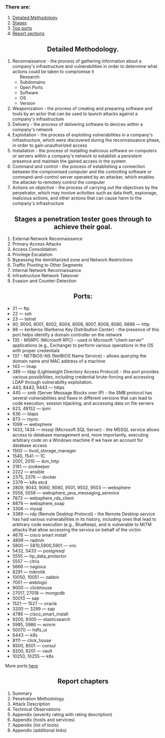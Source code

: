 <h3> There are: </h3>
<ol>
    <li> <a href='#n1'> Detailed Methodology </a>
    <li> <a href='#n2'> Stages </a>
    <li> <a href='#n3'> Top ports </a>
    <li> <a href='#n4'> Report sections </a>
</ol>

<h2 align='center' id=n1> Detailed Methodology. </h2>
<ol>
    <li> Reconnaissance - the process of gathering information about a company's infrastructure and vulnerabilities in order to determine what actions could be taken to compromise it
        <ul>
            Research:
            <li> Subdomains
            <li> Open Ports
            <li> Software
            <li> OS
            <li> Version
        </ul>
    <li> Weaponization - the process of creating and preparing software and tools by an actor that can be used to launch attacks against a company's infrastructure
    <li> Delivery - the process of delivering software to devices within a company's network
    <li> Exploitation - the process of exploiting vulnerabilities in a company's infrastructure, which were discovered during the reconnaissance phase, in order to gain unauthorized access
    <li> Installation - the process of installing malicious software on computers or servers within a company's network to establish a persistent presence and maintain the gained access in the system
    <li> Command and control - the process of establishing a connection between the compromised computer and the controlling software or command-and-control server operated by an attacker, which enables the attacker to remotely control the computer
    <li> Actions on objective - the process of carrying out the objectives by the perpetrator, which may involve activities such as data theft, espionage, malicious actions, and other actions that can cause harm to the company's infrastructure
</ol>

<h2 align='center' id=n2> Stages a penetration tester goes through to achieve their goal. </h2>
<ol>
    <li> External Network Reconnaissance</li>
    <li> Primary Access Attacks</li>
    <li> Access Consolidation</li>
    <li> Privilege Escalation</li>
    <li> Bypassing the demilitarized zone and Network Restrictions</li>
    <li> Traffic Pivoting to Other Segments</li>
    <li> Internal Network Reconnaissance</li>
    <li> Infrastructure Network Takeover</li>
    <li> Evasion and Counter-Detection</li>
</ol>

<h2 align='center' id=n3> Ports: </h2>
<ul>
    <li> 21 — ftp
    <li> 22 — ssh
    <li> 23 — telnet
    <li> 80, 8000, 8001, 8002, 8004, 8006, 8007, 8008, 8080, 8888 — http
    <li> 88 — kerberos (Kerberos Key Distribution Center) - the presence of this port helps identify a domain controller on the network
    <li> 135 - MSRPC (Microsoft RPC) - used in Microsoft "client-server" applications (e.g., Exchange) to perform various operations in the OS with proper credentials
    <li> 137 - NETBIOS-NS (NetBIOS Name Service) - allows querying the domain name and MAC address of a machine
    <li> 143 — imap
    <li> 389 — ldap (Lightweight Directory Access Protocol) - this port provides various possibilities, including credential brute-forcing and accessing LDAP through vulnerability exploitation.
    <li> 443, 8443, 9443 — https
    <li> 445 — smb (Server Message Blocks over IP) - the SMB protocol has several vulnerabilities and flaws in different versions that can lead to code execution, session hijacking, and accessing data on file servers
    <li> 623, 49152 — ipmi
    <li> 636 — ldaps
    <li> 873 — rsync
    <li> 1099 — websphere
    <li> 1433, 1434 — mssql (Microsoft SQL Server) - the MSSQL service allows access to database management and, more importantly, executing arbitrary code on a Windows machine if we have an account for database access
    <li> 1500 — tivoli_storage_manager
    <li> 1540, 1541 — 1С
    <li> 2001, 2010 — ibm_http
    <li> 2181 — zookeeper
    <li> 2222 — ansible
    <li> 2375, 2376 — docker
    <li> 2379 — k8s etcd
    <li> 2809, 9043, 9060, 9080, 9501, 9502, 9503 — websphere
    <li> 5558, 5559 — websphere_java_messaging_serevice
    <li> 7873 — websphere_rds_client
    <li> 8879 — websphere_soap
    <li> 3306 — mysql
    <li> 3389 — rdp (Remote Desktop Protocol) - the Remote Desktop service has had various vulnerabilities in its history, including ones that lead to arbitrary code execution (e.g., BlueKeep), and is vulnerable to MiTM attacks that allow accessing the service on behalf of the victim
    <li> 4678 — cisco smart install
    <li> 4899 — radmin
    <li> 5800 — 5810,5900,5901 — vnc
    <li> 5432, 5433 — postgresql
    <li> 5555 — hp_data_protector
    <li> 5557 — citrix
    <li> 5666 — nagious
    <li> 8291 — mikrotik
    <li> 10050, 10051 — zabbix
    <li> 7001 — weblogic
    <li> 9000 — clickhouse
    <li> 27017, 27018 — mongodb
    <li> 50013 — sap
    <li> 1521 — 1527 — oracle
    <li> 3200 — 3299 — sap
    <li> 4786 — cisco_smart_install
    <li> 9200, 9300 — elasticsearch
    <li> 5985, 5986 — winrm
    <li> 50070 — hdfs_ui
    <li> 6443 — k8s
    <li> 8111 — click_house
    <li> 8500, 8501 — consul
    <li> 8200, 8201 — vault
    <li> 10250, 10255 — k8s
</ul>
More ports <a href='https://social.technet.microsoft.com/wiki/contents/articles/1772.windows-ports-protocols-and-system-services.aspx'> here </a>

<h2 align='center' id=n4> Report chapters </h2>
<ol>
    <li> Summary
    <li> Penetration Methodology
    <li> Attack Description
    <li> Technical Observations
    <li> Appendix (severity rating with rating description)
    <li> Appendix (hosts and services)
    <li> Appendix (list of tools)
    <li> Appendix (additional links)
</ol>
